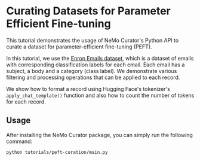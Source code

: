 # Curating Datasets for Parameter Efficient Fine-tuning

This tutorial demonstrates the usage of NeMo Curator's Python API to curate a dataset for
parameter-efficient fine-tuning (PEFT).

In this tutorial, we use the [Enron Emails dataset](https://huggingface.co/datasets/neelblabla/enron_labeled_emails_with_subjects-llama2-7b_finetuning),
which is a dataset of emails with corresponding classification labels for each email. Each email has
a subject, a body and a category (class label). We demonstrate various filtering and processing
operations that can be applied to each record.

We show how to format a record using Hugging Face's tokenizer's `apply_chat_template()` function and
also how to count the number of tokens for each record.

## Usage
After installing the NeMo Curator package, you can simply run the following command:
```
python tutorials/peft-curation/main.py
```
